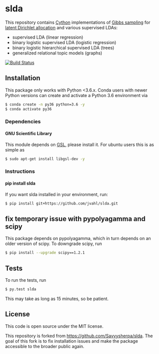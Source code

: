 # slda
This repository contains [Cython](http://cython.org/) implementations of [Gibbs
sampling](https://en.wikipedia.org/wiki/Gibbs_sampling) for [latent Dirichlet
allocation](https://en.wikipedia.org/wiki/Latent_Dirichlet_allocation) and
various supervised LDAs:

- supervised LDA (linear regression)
- binary logistic supervised LDA (logistic regression)
- binary logistic hierarchical supervised LDA (trees)
- generalized relational topic models (graphs)

[![Build Status](https://travis-ci.org/Savvysherpa/slda.png)](https://travis-ci.org/Savvysherpa/slda)

## Installation

This package only works with Python <3.6.x. Conda users with newer Python versions can create and activate a Python 3.6 environment via

```bash
$ conda create -n py36 python=3.6 -y
$ conda activate py36
```

### Dependencies

#### GNU Scientific Library
This module depends on [GSL](http://www.gnu.org/software/gsl/), please install
it. For ubuntu users this is as simple as
```bash
$ sudo apt-get install libgsl-dev -y
```

### Instructions


#### pip install slda

If you want slda installed in your environment, run:
```bash
$ pip install git+https://github.com/jvahl/slda.git
```

## fix temporary issue with pypolyagamma and scipy

This package depends on pypolyagamma, which in turn depends on an older version of scipy. To downgrade scipy, run
```bash
$ pip install --upgrade scipy==1.2.1
```

## Tests

To run the tests, run
```bash
$ py.test slda
```
This may take as long as 15 minutes, so be patient.

## License

This code is open source under the MIT license.

This repository is forked from https://github.com/Savvysherpa/slda. The goal of this fork is to fix installation issues and make the package accessible to the broader public again.
